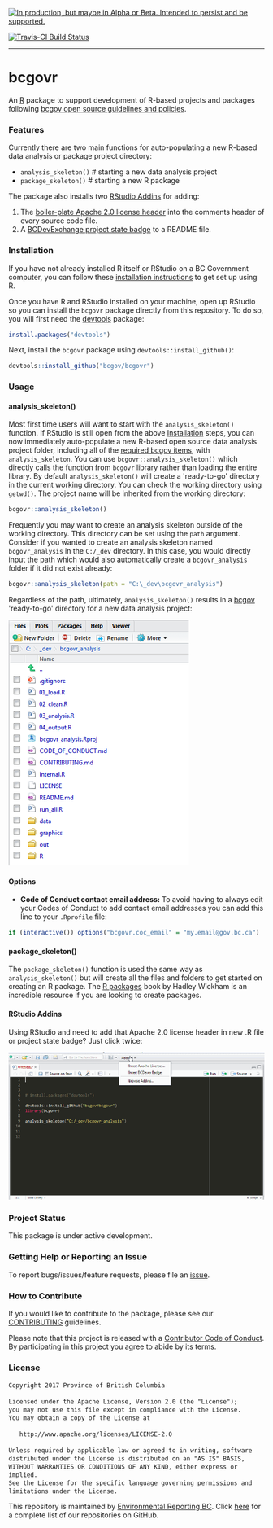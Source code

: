 <!-- README.md is generated from README.Rmd. Please edit README.Rmd -->
<a rel="Delivery" href="https://github.com/BCDevExchange/docs/blob/master/discussion/projectstates.md"><img alt="In production, but maybe in Alpha or Beta. Intended to persist and be supported." style="border-width:0" src="https://assets.bcdevexchange.org/images/badges/delivery.svg" title="In production, but maybe in Alpha or Beta. Intended to persist and be supported." /></a>

[![Travis-CI Build Status](https://travis-ci.org/bcgov/bcgovr.svg?branch=master)](https://travis-ci.org/bcgov/bcgovr)

------------------------------------------------------------------------

bcgovr
======

An [R](http://r-project.org) package to support development of R-based projects and packages following [bcgov open source guidelines and policies](https://github.com/bcgov/BC-Policy-Framework-For-GitHub).

### Features

Currently there are two main functions for auto-populating a new R-based data analysis or package project directory:

-   `analysis_skeleton()` \# starting a new data analysis project
-   `package_skeleton()` \# starting a new R package

The package also installs two [RStudio Addins](https://rstudio.github.io/rstudioaddins/) for adding:

1.  The [boiler-plate Apache 2.0 license header](https://github.com/bcgov/BC-Policy-Framework-For-GitHub/blob/master/BC-Open-Source-Development-Employee-Guide/Licenses.md) into the comments header of every source code file.
2.  A [BCDevExchange project state badge](https://github.com/BCDevExchange/Our-Project-Docs/blob/master/discussion/projectstates.md) to a README file.

### Installation

If you have not already installed R itself or RStudio on a BC Government computer, you can follow these [installation instructions](https://github.com/bcgov/bcgovr/blob/master/Install_Instructions.md) to get set up using R.

Once you have R and RStudio installed on your machine, open up RStudio so you can install the `bcgovr` package directly from this repository. To do so, you will first need the [devtools](https://github.com/hadley/devtools/) package:

``` r
install.packages("devtools")
```

Next, install the `bcgovr` package using `devtools::install_github()`:

``` r
devtools::install_github("bcgov/bcgovr")
```

### Usage

#### analysis\_skeleton()

Most first time users will want to start with the `analysis_skeleton()` function. If RStudio is still open from the above [Installation](#installation) steps, you can now immediately auto-populate a new R-based open source data analysis project folder, including all of the [required bcgov items](https://github.com/bcgov/BC-Policy-Framework-For-GitHub/blob/master/BC-Gov-Org-HowTo/Cheatsheet.md), with `analysis_skeleton`. You can use `bcgovr::analysis_skeleton()` which directly calls the function from `bcgovr` library rather than loading the entire library. By default `analysis_skeleton()` will create a 'ready-to-go' directory in the current working directory. You can check the working directory using `getwd()`. The project name will be inherited from the working directory:

``` r
bcgovr::analysis_skeleton() 
```

Frequently you may want to create an analysis skeleton outside of the working directory. This directory can be set using the `path` argument. Consider if you wanted to create an analysis skeleton named `bcgovr_analysis` in the `C:/_dev` directory. In this case, you would directly input the path which would also automatically create a `bcgovr_analysis` folder if it did not exist already:

``` r
bcgovr::analysis_skeleton(path = "C:\_dev\bcgovr_analysis") 
```

Regardless of the path, ultimately, `analysis_skeleton()` results in a [bcgov](https://github.com/bcgov) 'ready-to-go' directory for a new data analysis project:

![](img/analysis_skeleton_output.PNG)

#### Options

-   **Code of Conduct contact email address:** To avoid having to always edit your Codes of Conduct to add contact email addresses you can add this line to your `.Rprofile` file:

``` r
if (interactive()) options("bcgovr.coc_email" = "my.email@gov.bc.ca")
```

#### package\_skeleton()

The `package_skeleton()` function is used the same way as `analysis_skeleton()` but will create all the files and folders to get started on creating an R package. The [R packages](http://r-pkgs.had.co.nz/) book by Hadley Wickham is an incredible resource if you are looking to create packages.

#### RStudio Addins

Using RStudio and need to add that Apache 2.0 license header in new .R file or project state badge? Just click twice:

![](img/bcgovr_addin_example.gif)

### Project Status

This package is under active development.

### Getting Help or Reporting an Issue

To report bugs/issues/feature requests, please file an [issue](https://github.com/bcgov/bcgovr/issues/).

### How to Contribute

If you would like to contribute to the package, please see our [CONTRIBUTING](CONTRIBUTING.md) guidelines.

Please note that this project is released with a [Contributor Code of Conduct](CODE_OF_CONDUCT.md). By participating in this project you agree to abide by its terms.

### License

    Copyright 2017 Province of British Columbia

    Licensed under the Apache License, Version 2.0 (the "License");
    you may not use this file except in compliance with the License.
    You may obtain a copy of the License at 

       http://www.apache.org/licenses/LICENSE-2.0

    Unless required by applicable law or agreed to in writing, software
    distributed under the License is distributed on an "AS IS" BASIS,
    WITHOUT WARRANTIES OR CONDITIONS OF ANY KIND, either express or implied.
    See the License for the specific language governing permissions and
    limitations under the License.

This repository is maintained by [Environmental Reporting BC](http://www2.gov.bc.ca/gov/content?id=FF80E0B985F245CEA62808414D78C41B). Click [here](https://github.com/bcgov/EnvReportBC-RepoList) for a complete list of our repositories on GitHub.
